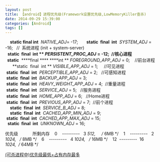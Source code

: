 ```yaml
---
layout: post
title: 【android】进程优先级(Framework设置优先级,LowMemoryKiller查杀)
date: 2014-09-29 15:39:00
categories: [Android]
tags: []
---
```


    **static final int**  *NATIVE_ADJ*= -17;  
    **static  final  int**  *SYSTEM_ADJ* = -16;   //  系统进程
 (init + system-server)
    **static  final  int ** *PERSISTENT_PROC_ADJ* = -12;  //核心进程
   
    **static****  ****final **** ****int ** *FOREGROUND_APP_ADJ* =
 0;    //前台进程
   
    **static  final  int ** *VISIBLE_APP_ADJ* = 1;     //可见进程
    **static  final  int**  *PERCEPTIBLE_APP_ADJ* = 2;   //可感知进程
    **static  final  int**  *BACKUP_APP_ADJ* = 3;
    **static  final  int**  *HEAVY_WEIGHT_APP_ADJ* = 4;  //重量进程
    **static  final  int**  *SERVICE_ADJ* = 5;   //服务进程
   
    **static  final  int**  *HOME_APP_ADJ* = 6;   //Home进程
    **static  final  int**  *PREVIOUS_APP_ADJ* = 7;  //前个进程
    **static  final  int**  *SERVICE_B_ADJ* = 8;
    **static  final  int**  *CACHED_APP_MIN_ADJ* = 9;
  
    **static  final  int**  *CACHED_APP_MAX_ADJ* = 15;
    **static  final  int**  *UNKNOWN_ADJ* = 16;



优先级            所剩内存
   0    ---------   3 *512,     /* 6MB */
   1    ---------   2 *1024,   /* 8MB */
   6    ---------   4 *1024,   /* 16MB */
   12  ---------  16 *1024,  /* 64MB */


[(可杀进程中)优先级最低+占有内存最多](http://blog.csdn.net/tuhuolong/article/details/39674175)

       



